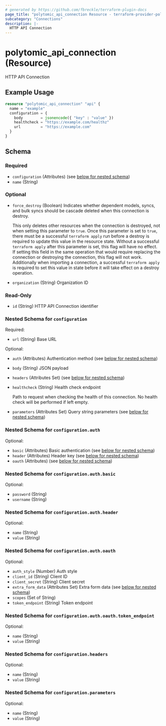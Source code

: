 ```yaml
---
# generated by https://github.com/fbreckle/terraform-plugin-docs
page_title: "polytomic_api_connection Resource - terraform-provider-polytomic"
subcategory: "Connections"
description: |-
  HTTP API Connection
---
```


# polytomic_api_connection (Resource)

HTTP API Connection

## Example Usage

```terraform
resource "polytomic_api_connection" "api" {
  name = "example"
  configuration = {
    body        = jsonencode({ "key" : "value" })
    healthcheck = "https://example.com/healthz"
    url         = "https://example.com"
  }
}
```

<!-- schema generated by tfplugindocs -->
## Schema

### Required

- `configuration` (Attributes) (see [below for nested schema](#nestedatt--configuration))
- `name` (String)

### Optional

- `force_destroy` (Boolean) Indicates whether dependent models, syncs, and bulk syncs should be cascade
deleted when this connection is destroy.

  This only deletes other resources when the connection is destroyed, not when
setting this parameter to `true`. Once this parameter is set to `true`, there
must be a successful `terraform apply` run before a destroy is required to
update this value in the resource state. Without a successful `terraform apply`
after this parameter is set, this flag will have no effect. If setting this
field in the same operation that would require replacing the connection or
destroying the connection, this flag will not work. Additionally when importing
a connection, a successful `terraform apply` is required to set this value in
state before it will take effect on a destroy operation.
- `organization` (String) Organization ID

### Read-Only

- `id` (String) HTTP API Connection identifier

<a id="nestedatt--configuration"></a>
### Nested Schema for `configuration`

Required:

- `url` (String) Base URL

Optional:

- `auth` (Attributes) Authentication method (see [below for nested schema](#nestedatt--configuration--auth))
- `body` (String) JSON payload
- `headers` (Attributes Set) (see [below for nested schema](#nestedatt--configuration--headers))
- `healthcheck` (String) Health check endpoint

    Path to request when checking the health of this connection. No health check will be performed if left empty.
- `parameters` (Attributes Set) Query string parameters (see [below for nested schema](#nestedatt--configuration--parameters))

<a id="nestedatt--configuration--auth"></a>
### Nested Schema for `configuration.auth`

Optional:

- `basic` (Attributes) Basic authentication (see [below for nested schema](#nestedatt--configuration--auth--basic))
- `header` (Attributes) Header key (see [below for nested schema](#nestedatt--configuration--auth--header))
- `oauth` (Attributes) (see [below for nested schema](#nestedatt--configuration--auth--oauth))

<a id="nestedatt--configuration--auth--basic"></a>
### Nested Schema for `configuration.auth.basic`

Optional:

- `password` (String)
- `username` (String)


<a id="nestedatt--configuration--auth--header"></a>
### Nested Schema for `configuration.auth.header`

Optional:

- `name` (String)
- `value` (String)


<a id="nestedatt--configuration--auth--oauth"></a>
### Nested Schema for `configuration.auth.oauth`

Optional:

- `auth_style` (Number) Auth style
- `client_id` (String) Client ID
- `client_secret` (String) Client secret
- `extra_form_data` (Attributes Set) Extra form data (see [below for nested schema](#nestedatt--configuration--auth--oauth--extra_form_data))
- `scopes` (Set of String)
- `token_endpoint` (String) Token endpoint

<a id="nestedatt--configuration--auth--oauth--extra_form_data"></a>
### Nested Schema for `configuration.auth.oauth.token_endpoint`

Optional:

- `name` (String)
- `value` (String)




<a id="nestedatt--configuration--headers"></a>
### Nested Schema for `configuration.headers`

Optional:

- `name` (String)
- `value` (String)


<a id="nestedatt--configuration--parameters"></a>
### Nested Schema for `configuration.parameters`

Optional:

- `name` (String)
- `value` (String)


